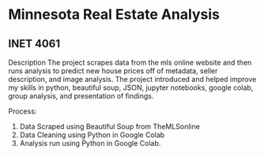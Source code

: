 # Minnesota Real Estate Analysis
## INET 4061

Description
The project scrapes data from the mls online website and then runs analysis to predict new house prices off of metadata, seller description, and image analysis. The project introduced and helped improve my skills in python, beautiful soup, JSON, jupyter notebooks, google colab, group analysis, and presentation of findings.

Process:
1. Data Scraped using Beautiful Soup from TheMLSonline
2. Data Cleaning using Python in Google Colab
3. Analysis run using Python in Google Colab. 
